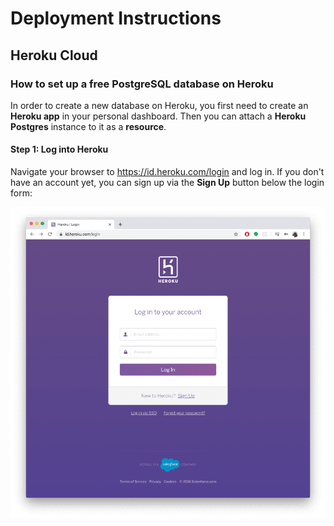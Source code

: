 # Deployment Instructions
## Heroku Cloud
### How to set up a free PostgreSQL database on Heroku
In order to create a new database on Heroku, you first need to create an **Heroku app** in your personal dashboard. Then you can attach a **Heroku Postgres** instance to it as a **resource**.
#### Step 1: Log into Heroku
Navigate your browser to https://id.heroku.com/login and log in. If you don't have an account yet, you can sign up via the **Sign Up** button below the login form:

![log_into_heroku](https://github.com/DEVOPS-PROJECTS-ORGANIZATION/devops-instructions/blob/main/images/deployment-instructions/log_into_heroku.png)
